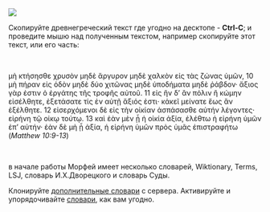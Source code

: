 <img src="../resources/icons/128x128.png" id="bookImg">

<!-- <div id="text"> -->

Скопируйте древнегреческий текст где угодно на десктопе - **Ctrl-C**; и проведите мышю над полученным текстом, например скопируйте этот текст, или его часть:

&nbsp;

μὴ κτήσησθε χρυσὸν μηδὲ ἄργυρον μηδὲ χαλκὸν εἰς τὰς ζώνας ὑμῶν, 10 μὴ πήραν εἰς ὁδὸν μηδὲ δύο χιτῶνας μηδὲ ὑποδήματα μηδὲ ῥάβδον· ἄξιος γὰρ ἐστιν ὁ ἐργάτης τῆς τροφῆς αὐτοῦ. 11 εἰς ἣν δ’ ἂν πόλιν ἢ κώμην εἰσέλθητε, ἐξετάσατε τίς ἐν αὐτῇ ἄξιός ἐστι· κἀκεῖ μείνατε ἕως ἂν ἐξέλθητε. 12 εἰσερχόμενοι δὲ εἰς τὴν οἰκίαν ἀσπάσασθε αὐτήν λέγοντες· εἰρήνη τῷ οἰκῳ τούτῳ. 13 καὶ ἐὰν μὲν ᾖ ἡ οἰκία ἀξία, ἐλέθτω ἡ εἰρήνη ὑμῶν ἐπ’ αὐτήν· ἐὰν δὲ μὴ ᾖ ἀξία, ἡ εἰρήνη ὑμῶν πρὸς ὑμᾶς ἐπιστραφήτω (*Matthew 10:9-13*)

&nbsp;

в начале работы Морфей имеет несколько словарей, Wiktionary, Terms, LSJ, словарь И.Х.Дворецкого и словарь Суды.

Клонируйте <a href="#" data-section="remote-dicts">дополнительные словари</a> с сервера. Активируйте и упорядочивайте <a href="#" data-section="arrange-dicts"> словари</a>, как вам угодно.

&nbsp;

&nbsp;

<!-- </div> -->
